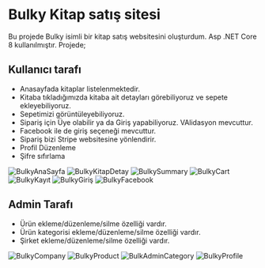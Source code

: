 # Bulky Kitap satış sitesi
Bu projede Bulky isimli bir kitap satış websitesini oluşturdum. Asp .NET Core 8 kullanılmıştır. Projede;
## Kullanıcı tarafı
- Anasayfada kitaplar listelenmektedir.
- Kitaba tıkladığımızda kitaba ait detayları görebiliyoruz ve sepete ekleyebiliyoruz.
- Sepetimizi görüntüleyebiliyoruz.
- Sipariş için Üye olabilir ya da Giriş yapabiliyoruz. VAlidasyon mevcuttur.
- Facebook ile de giriş seçeneği mevcuttur.
- Sipariş bizi Stripe websitesine yönlendirir.
- Profil Düzenleme
- Şifre sıfırlama 
  
![BulkyAnaSayfa](https://github.com/user-attachments/assets/59d7fa11-413b-4cb4-99db-670ec1188543)
![BulkyKitapDetay](https://github.com/user-attachments/assets/87ed9f00-6b56-440c-9a57-dafde3e9c38b)
![BulkySummary](https://github.com/user-attachments/assets/62f975d4-2e13-4ecd-9d79-b3fd3c8e7439)
![BulkyCart](https://github.com/user-attachments/assets/524279dd-9310-4801-b561-60cddbebe358)
![BulkyKayıt](https://github.com/user-attachments/assets/3dccaad9-0985-4333-8396-588284f6ba97)
![BulkyGiriş](https://github.com/user-attachments/assets/7452dc58-c300-4563-8c89-310d5114f6d7)
![BulkyFacebook](https://github.com/user-attachments/assets/b0d12745-1720-4c8a-b593-57054f864606)
  

## Admin Tarafı
- Ürün ekleme/düzenleme/silme özelliği vardır.
- Ürün kategorisi ekleme/düzenleme/silme özelliği vardır.
- Şirket ekleme/düzenleme/silme özelliği vardır.

![BulkyCompany](https://github.com/user-attachments/assets/7e9db616-10b9-476f-ba8f-3a423c216e17)
![BulkyProduct](https://github.com/user-attachments/assets/6e82b587-7891-4649-8901-009d0344e4a8)
![BulkAdminCategory](https://github.com/user-attachments/assets/0309d60c-d433-4ae3-b39d-09fc44756e52)
![BulkyProfile](https://github.com/user-attachments/assets/d3e1c8b5-871c-4c8b-a2c3-324ca5320de3)

